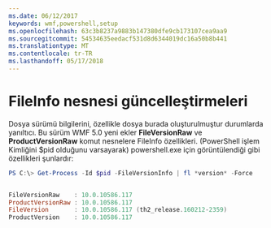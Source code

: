 ```yaml
---
ms.date: 06/12/2017
keywords: wmf,powershell,setup
ms.openlocfilehash: 63c3b8237a9883b147380dfe9cb173107cea9aa9
ms.sourcegitcommit: 54534635eedacf531d8d6344019dc16a50b8b441
ms.translationtype: MT
ms.contentlocale: tr-TR
ms.lasthandoff: 05/17/2018
---
```

# <a name="updates-to-fileinfo-object"></a>FileInfo nesnesi güncelleştirmeleri
Dosya sürümü bilgilerini, özellikle dosya burada oluşturulmuştur durumlarda yanıltıcı. Bu sürüm WMF 5.0 yeni ekler **FileVersionRaw** ve **ProductVersionRaw** komut nesnelere FileInfo özellikleri. (PowerShell işlem Kimliğini $pid olduğunu varsayarak) powershell.exe için görüntülendiği gibi özellikleri şunlardır:

```powershell
PS C:\> Get-Process -Id $pid -FileVersionInfo | fl *version* -Force


FileVersionRaw    : 10.0.10586.117
ProductVersionRaw : 10.0.10586.117
FileVersion       : 10.0.10586.117 (th2_release.160212-2359)
ProductVersion    : 10.0.10586.117
